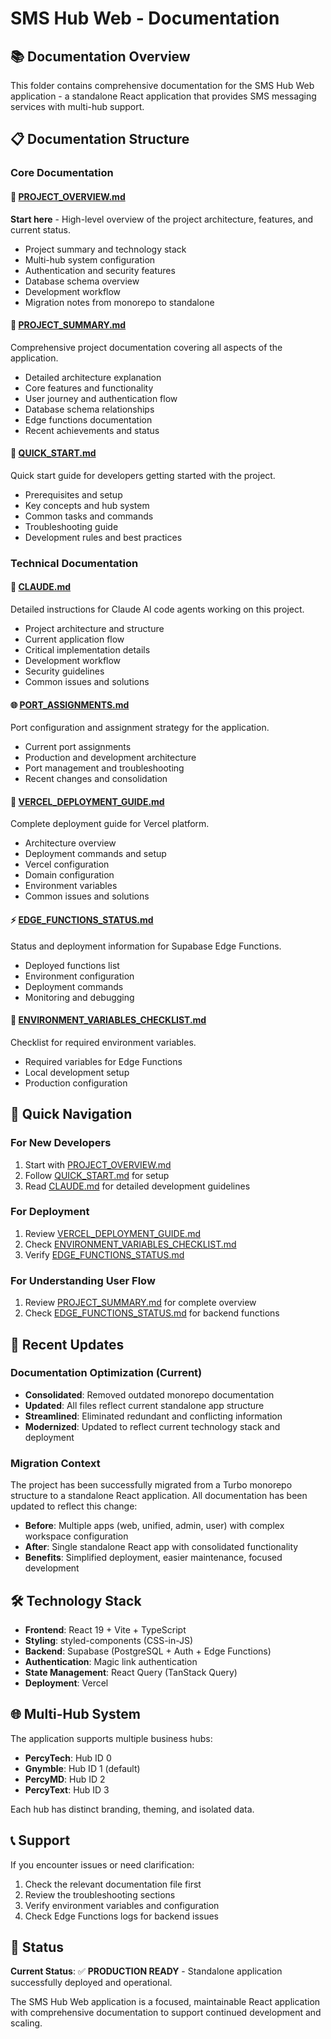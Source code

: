 # SMS Hub Web - Documentation

## 📚 Documentation Overview

This folder contains comprehensive documentation for the SMS Hub Web application - a standalone React application that provides SMS messaging services with multi-hub support.

## 📋 Documentation Structure

### Core Documentation

#### 🎯 [PROJECT_OVERVIEW.md](./PROJECT_OVERVIEW.md)
**Start here** - High-level overview of the project architecture, features, and current status.
- Project summary and technology stack
- Multi-hub system configuration
- Authentication and security features
- Database schema overview
- Development workflow
- Migration notes from monorepo to standalone

#### 📖 [PROJECT_SUMMARY.md](./PROJECT_SUMMARY.md)
Comprehensive project documentation covering all aspects of the application.
- Detailed architecture explanation
- Core features and functionality
- User journey and authentication flow
- Database schema relationships
- Edge functions documentation
- Recent achievements and status

#### 🚀 [QUICK_START.md](./QUICK_START.md)
Quick start guide for developers getting started with the project.
- Prerequisites and setup
- Key concepts and hub system
- Common tasks and commands
- Troubleshooting guide
- Development rules and best practices

### Technical Documentation

#### 🔧 [CLAUDE.md](./CLAUDE.md)
Detailed instructions for Claude AI code agents working on this project.
- Project architecture and structure
- Current application flow
- Critical implementation details
- Development workflow
- Security guidelines
- Common issues and solutions

#### 🌐 [PORT_ASSIGNMENTS.md](./PORT_ASSIGNMENTS.md)
Port configuration and assignment strategy for the application.
- Current port assignments
- Production and development architecture
- Port management and troubleshooting
- Recent changes and consolidation

#### 🚀 [VERCEL_DEPLOYMENT_GUIDE.md](./VERCEL_DEPLOYMENT_GUIDE.md)
Complete deployment guide for Vercel platform.
- Architecture overview
- Deployment commands and setup
- Vercel configuration
- Domain configuration
- Environment variables
- Common issues and solutions

#### ⚡ [EDGE_FUNCTIONS_STATUS.md](./EDGE_FUNCTIONS_STATUS.md)
Status and deployment information for Supabase Edge Functions.
- Deployed functions list
- Environment configuration
- Deployment commands
- Monitoring and debugging

#### 🔐 [ENVIRONMENT_VARIABLES_CHECKLIST.md](./ENVIRONMENT_VARIABLES_CHECKLIST.md)
Checklist for required environment variables.
- Required variables for Edge Functions
- Local development setup
- Production configuration

## 🎯 Quick Navigation

### For New Developers
1. Start with [PROJECT_OVERVIEW.md](./PROJECT_OVERVIEW.md)
2. Follow [QUICK_START.md](./QUICK_START.md) for setup
3. Read [CLAUDE.md](./CLAUDE.md) for detailed development guidelines

### For Deployment
1. Review [VERCEL_DEPLOYMENT_GUIDE.md](./VERCEL_DEPLOYMENT_GUIDE.md)
2. Check [ENVIRONMENT_VARIABLES_CHECKLIST.md](./ENVIRONMENT_VARIABLES_CHECKLIST.md)
3. Verify [EDGE_FUNCTIONS_STATUS.md](./EDGE_FUNCTIONS_STATUS.md)

### For Understanding User Flow
1. Review [PROJECT_SUMMARY.md](./PROJECT_SUMMARY.md) for complete overview
2. Check [EDGE_FUNCTIONS_STATUS.md](./EDGE_FUNCTIONS_STATUS.md) for backend functions

## 🔄 Recent Updates

### Documentation Optimization (Current)
- **Consolidated**: Removed outdated monorepo documentation
- **Updated**: All files reflect current standalone app structure
- **Streamlined**: Eliminated redundant and conflicting information
- **Modernized**: Updated to reflect current technology stack and deployment

### Migration Context
The project has been successfully migrated from a Turbo monorepo structure to a standalone React application. All documentation has been updated to reflect this change:

- **Before**: Multiple apps (web, unified, admin, user) with complex workspace configuration
- **After**: Single standalone React app with consolidated functionality
- **Benefits**: Simplified deployment, easier maintenance, focused development

## 🛠️ Technology Stack

- **Frontend**: React 19 + Vite + TypeScript
- **Styling**: styled-components (CSS-in-JS)
- **Backend**: Supabase (PostgreSQL + Auth + Edge Functions)
- **Authentication**: Magic link authentication
- **State Management**: React Query (TanStack Query)
- **Deployment**: Vercel

## 🌐 Multi-Hub System

The application supports multiple business hubs:
- **PercyTech**: Hub ID 0
- **Gnymble**: Hub ID 1 (default)
- **PercyMD**: Hub ID 2
- **PercyText**: Hub ID 3

Each hub has distinct branding, theming, and isolated data.

## 📞 Support

If you encounter issues or need clarification:

1. Check the relevant documentation file first
2. Review the troubleshooting sections
3. Verify environment variables and configuration
4. Check Edge Functions logs for backend issues

## 🎯 Status

**Current Status**: ✅ **PRODUCTION READY** - Standalone application successfully deployed and operational.

The SMS Hub Web application is a focused, maintainable React application with comprehensive documentation to support continued development and scaling.
